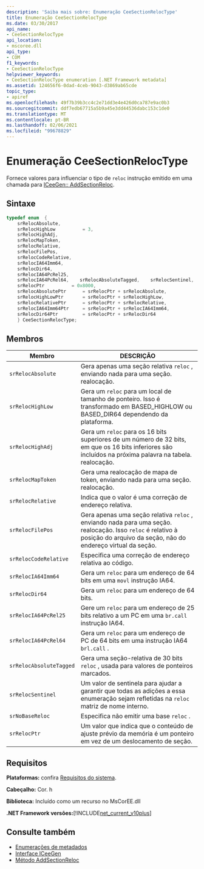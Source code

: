 ```yaml
---
description: 'Saiba mais sobre: Enumeração CeeSectionRelocType'
title: Enumeração CeeSectionRelocType
ms.date: 03/30/2017
api_name:
- CeeSectionRelocType
api_location:
- mscoree.dll
api_type:
- COM
f1_keywords:
- CeeSectionRelocType
helpviewer_keywords:
- CeeSectionRelocType enumeration [.NET Framework metadata]
ms.assetid: 124656f6-0dad-4ceb-9043-d3869ab65cde
topic_type:
- apiref
ms.openlocfilehash: 49f7b39b3cc4c2e71dd3e4e426d0ca787e9ac0b3
ms.sourcegitcommit: ddf7edb67715a5b9a45e3dd44536dabc153c1de0
ms.translationtype: MT
ms.contentlocale: pt-BR
ms.lasthandoff: 02/06/2021
ms.locfileid: "99678829"
---
```

# <a name="ceesectionreloctype-enumeration"></a>Enumeração CeeSectionRelocType

Fornece valores para influenciar o tipo de `reloc` instrução emitido em uma chamada para [ICeeGen:: AddSectionReloc](iceegen-addsectionreloc-method.md).  
  
## <a name="syntax"></a>Sintaxe  
  
```cpp  
typedef enum  {  
    srRelocAbsolute,  
    srRelocHighLow          = 3,  
    srRelocHighAdj,
    srRelocMapToken,  
    srRelocRelative,  
    srRelocFilePos,  
    srRelocCodeRelative,  
    srRelocIA64Imm64,  
    srRelocDir64,  
    srRelocIA64PcRel25,  
    srRelocIA64PcRel64,    srRelocAbsoluteTagged,    srRelocSentinel,    srNoBaseReloc       = 0x4000,  
    srRelocPtr          = 0x8000,  
    srRelocAbsolutePtr      = srRelocPtr + srRelocAbsolute,  
    srRelocHighLowPtr       = srRelocPtr + srRelocHighLow,  
    srRelocRelativePtr      = srRelocPtr + srRelocRelative,  
    srRelocIA64Imm64Ptr     = srRelocPtr + srRelocIA64Imm64,  
    srRelocDir64Ptr         = srRelocPtr + srRelocDir64  
    } CeeSectionRelocType;  
```  
  
## <a name="members"></a>Membros  
  
|Membro|DESCRIÇÃO|  
|------------|-----------------|  
|`srRelocAbsolute`|Gera apenas uma seção relativa `reloc` , enviando nada para uma seção. realocação.|  
|`srRelocHighLow`|Gera um `reloc` para um local de tamanho de ponteiro. Isso é transformado em BASED_HIGHLOW ou BASED_DIR64 dependendo da plataforma.|  
|`srRelocHighAdj`|Gera um `reloc` para os 16 bits superiores de um número de 32 bits, em que os 16 bits inferiores são incluídos na próxima palavra na tabela. realocação.|  
|`srRelocMapToken`|Gera uma realocação de mapa de token, enviando nada para uma seção. realocação.|  
|`srRelocRelative`|Indica que o valor é uma correção de endereço relativa.|  
|`srRelocFilePos`|Gera apenas uma seção relativa `reloc` , enviando nada para uma seção. realocação. Isso `reloc` é relativo à posição do arquivo da seção, não do endereço virtual da seção.|  
|`srRelocCodeRelative`|Especifica uma correção de endereço relativa ao código.|  
|`srRelocIA64Imm64`|Gera um `reloc` para um endereço de 64 bits em uma `movl` instrução IA64.|  
|`srRelocDir64`|Gera um `reloc` para um endereço de 64 bits.|  
|`srRelocIA64PcRel25`|Gere um `reloc` para um endereço de 25 bits relativo a um PC em uma `br.call` instrução IA64.|  
|`srRelocIA64PcRel64`|Gera um `reloc` para um endereço de PC de 64 bits em uma instrução IA64 `brl.call` .|  
|`srRelocAbsoluteTagged`|Gera uma seção-relativa de 30 bits `reloc` , usada para valores de ponteiros marcados.|  
|`srRelocSentinel`|Um valor de sentinela para ajudar a garantir que todas as adições a essa enumeração sejam refletidas na `reloc` matriz de nome interno.|  
|`srNoBaseReloc`|Especifica não emitir uma base `reloc` .|  
|`srRelocPtr`|Um valor que indica que o conteúdo de ajuste prévio da memória é um ponteiro em vez de um deslocamento de seção.|  
  
## <a name="requirements"></a>Requisitos  

 **Plataformas:** confira [Requisitos do sistema](../../get-started/system-requirements.md).  
  
 **Cabeçalho:** Cor. h  
  
 **Biblioteca:** Incluído como um recurso no MsCorEE.dll  
  
 **.NET Framework versões:**[!INCLUDE[net_current_v10plus](../../../../includes/net-current-v10plus-md.md)]  
  
## <a name="see-also"></a>Consulte também

- [Enumerações de metadados](metadata-enumerations.md)
- [Interface ICeeGen](iceegen-interface.md)
- [Método AddSectionReloc](iceegen-addsectionreloc-method.md)
